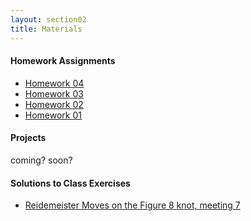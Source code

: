 ```yaml
---
layout: section02
title: Materials
---
```


#### Homework Assignments
<ul>
<li><a href="{{site.baseurl}}/topknots/homework04.pdf">Homework 04</a></li>
<li><a href="{{site.baseurl}}/topknots/homework03.pdf">Homework 03</a></li>
<li><a href="{{site.baseurl}}/topknots/homework02.pdf">Homework 02</a></li>
<li><a href="{{site.baseurl}}/topknots/homework01.pdf">Homework 01</a></li>
</ul>

#### Projects

coming? soon?

#### Solutions to Class Exercises
<ul>
<li><a href="{{site.baseurl}}/topknots/FigureEightKnot-ReidemeisterMoves.pdf">Reidemeister
Moves on the Figure 8 knot, meeting 7</a></li>
<ul>

